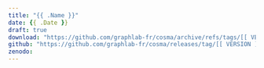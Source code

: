 ```yaml
---
title: "{{ .Name }}"
date: {{ .Date }}
draft: true
download: "https://github.com/graphlab-fr/cosma/archive/refs/tags/[[ VERSION ]].zip"
github: "https://github.com/graphlab-fr/cosma/releases/tag/[[ VERSION ]]"
zenodo:
---
```


